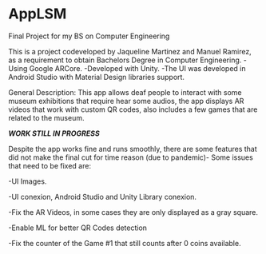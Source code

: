 # AppLSM
Final Project for my BS on Computer Engineering

This is a project codeveloped by Jaqueline Martinez and Manuel Ramirez, as a requirement to obtain Bachelors Degree in Computer Engineering.
-Using Google ARCore.
-Developed with Unity.
-The UI was developed in Android Studio with Material Design libraries support.



General Description:
This app allows deaf people to interact with some museum exhibitions that require hear some audios, the app displays AR videos that work with custom QR codes, also includes a few games that are related to the museum.




*******WORK STILL IN PROGRESS*******

Despite the app works fine and runs smoothly, there are some features that did not make the final cut for time reason (due to pandemic)-
Some issues that need to be fixed are:

-UI Images.

-UI conexion, Android Studio and Unity Library conexion.

-Fix the AR Videos, in some cases they are only displayed as a gray square.

-Enable ML for better QR Codes detection

-Fix the counter of the Game #1 that still counts after 0 coins available.
